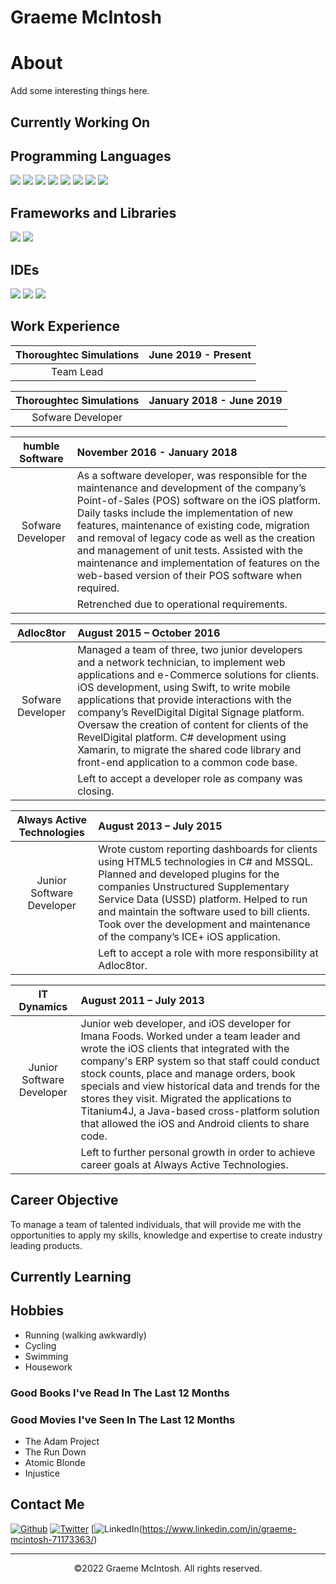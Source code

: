 # Graeme McIntosh

# About

Add some interesting things here.

## Currently Working On

## Programming Languages
<p>
  <img src="https://img.shields.io/badge/HTML5-E34F26?style=for-the-badge&logo=html5&logoColor=white" />
  <img src="https://img.shields.io/badge/CSS3-1572B6?style=for-the-badge&logo=css3&logoColor=white" />
  <img src="https://img.shields.io/badge/JavaScript-323330?style=for-the-badge&logo=javascript&logoColor=F7DF1E" />
  <img src="https://img.shields.io/badge/TypeScript-007ACC?style=for-the-badge&logo=typescript&logoColor=white" />
  <img src="https://img.shields.io/badge/C%2B%2B-00599C?style=for-the-badge&logo=c%2B%2B&logoColor=white" />
  <img src="https://img.shields.io/badge/C%23-239120?style=for-the-badge&logo=c-sharp&logoColor=white" />
  <img src="https://img.shields.io/badge/json-5E5C5C?style=for-the-badge&logo=json&logoColor=white" />
  <img src="https://img.shields.io/badge/Unity3D-orange?style=for-the-badge&logo=unity&logoColor=white" />
</p>

## Frameworks and Libraries
<p>
  <img src="https://img.shields.io/badge/.NET-512BD4?style=for-the-badge&logo=dotnet&logoColor=white" />
  <img src="https://img.shields.io/badge/Bootstrap-563D7C?style=for-the-badge&logo=bootstrap&logoColor=white" />
</p>

## IDEs
<p>
  <img src="https://img.shields.io/badge/Visual_Studio_Code-0078D4?style=for-the-badge&logo=visual%20studio%20code&logoColor=white" />
  <img src="https://img.shields.io/badge/Visual_Studio-5C2D91?style=for-the-badge&logo=visual%20studio&logoColor=white" />
  <img src="https://img.shields.io/badge/Jetbrains%20rider-grey?style=for-the-badge&logo=rider&logoColor=white" />
</p>

## Work Experience

| Thoroughtec Simulations | June 2019 - Present                                          |
|:-----------------------:|:-------------------------------------------------------------|
| Team Lead               |                                                              |

| Thoroughtec Simulations | January 2018 - June 2019                                     |
|:-----------------------:|:-------------------------------------------------------------|
| Sofware Developer       |                                                              |

| humble Software         | November 2016 - January 2018                                 |
|:-----------------------:|:-------------------------------------------------------------|
| Sofware Developer       | As a software developer, was responsible for the maintenance and development of the company’s Point-of-Sales (POS) software on the iOS platform. Daily tasks include the implementation of new features, maintenance of existing code, migration and removal of legacy code as well as the creation and management of unit tests. Assisted with the maintenance and implementation of features on the web-based version of their POS software when required. |
|                         | Retrenched due to operational requirements.                  |

| Adloc8tor               | August 2015 – October 2016                                   |
|:-----------------------:|:-------------------------------------------------------------|
| Sofware Developer       | Managed a team of three, two junior developers and a network technician, to implement web applications and e-Commerce solutions for clients. iOS development, using Swift, to write mobile applications that provide interactions with the company’s RevelDigital Digital Signage platform. Oversaw the creation of content for clients of the RevelDigital platform. C# development using Xamarin, to migrate the shared code library and front-end application to a common code base. |
|                         | Left to accept a developer role as company was closing.      |

| Always Active Technologies | August 2013 – July 2015 |
|:--------------------------:|:-------------------------------------------------------------|
| Junior Software Developer  | Wrote custom reporting dashboards for clients using HTML5 technologies in C# and MSSQL. Planned and developed plugins for the companies Unstructured Supplementary Service Data (USSD) platform. Helped to run and maintain the software used to bill clients. Took over the development and maintenance of the company’s ICE+ iOS application. |
|                            | Left to accept a role with more responsibility at Adloc8tor. |

| IT Dynamics                | August 2011 – July 2013                                      |
|:--------------------------:|:-------------------------------------------------------------|
| Junior Software Developer  | Junior web developer, and iOS developer for Imana Foods. Worked under a team leader and wrote the iOS clients that integrated with the company's ERP system so that staff could conduct stock counts, place and manage orders, book specials and view historical data and trends for the stores they visit. Migrated the applications to Titanium4J, a Java-based cross-platform solution that allowed the iOS and Android clients to share code. |
|                            | Left to further personal growth in order to achieve career goals at Always Active Technologies. |

## Career Objective
To manage a team of talented individuals, that will provide me with the opportunities to apply my skills, knowledge and expertise to create industry leading products.

## Currently Learning

## Hobbies
* Running (walking awkwardly)
* Cycling
* Swimming
* Housework

### Good Books I've Read In The Last 12 Months

### Good Movies I've Seen In The Last 12 Months
- The Adam Project
- The Run Down
- Atomic Blonde
- Injustice

## Contact Me
[<img alt="Github" src="https://img.shields.io/badge/GitHub-%2312100E.svg?&style=for-the-badge&logo=Github&logoColor=white" />](https://github.com/jugR0jones) [<img alt="Twitter" src="https://img.shields.io/badge/twitter-%231DA1F2.svg?&style=for-the-badge&logo=twitter&logoColor=white" />](https://twitter.com/JavaJugR0)
[<img alt="LinkedIn" src="https://img.shields.io/badge/linkedin-%230077B5.svg?&style=for-the-badge&logo=linkedin&logoColor=white" />(https://www.linkedin.com/in/graeme-mcintosh-71173363/)

---
<p align="center"> ©2022 Graeme McIntosh. All rights reserved. </p>
